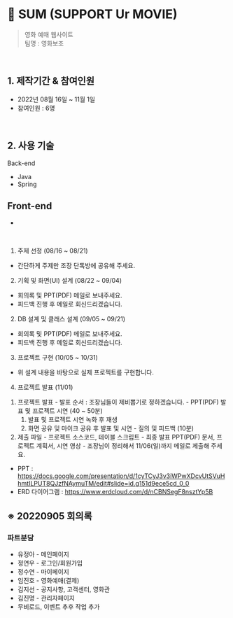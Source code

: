 # :movie_camera: SUM (SUPPORT Ur MOVIE)
> 영화 예매 웹사이트  
> 팀명 : 영화보조

<br/>

## 1. 제작기간 & 참여인원
- 2022년 08월 16일 ~ 11월 1일
- 참여인원 : 6명

<br/>

## 2. 사용 기술
Back-end
- Java
- Spring

Front-end
-
-

<br/>


1. 주제 선정 (08/16 ~ 08/21)
  - 간단하게 주제만 조장 단톡방에 공유해 주세요.

2. 기획 및 화면(UI) 설계 (08/22 ~ 09/04)
  - 회의록 및 PPT(PDF) 메일로 보내주세요.
  - 피드백 진행 후 메일로 회신드리겠습니다.

2. DB 설계 및 클래스 설계 (09/05 ~ 09/21)
  - 회의록 및 PPT(PDF) 메일로 보내주세요.
  - 피드백 진행 후 메일로 회신드리겠습니다.

3. 프로젝트 구현 (10/05 ~ 10/31)
  - 위 설계 내용을 바탕으로 실제 프로젝트를 구현합니다.

4. 프로젝트 발표 (11/01)
  1) 프로젝트 발표
    - 발표 순서 : 조장님들이 제비뽑기로 정하겠습니다.
    - PPT(PDF) 발표 및 프로젝트 시연 (40 ~ 50분)
       1) 발표 및 프로젝트 시연 녹화 후 재생
       2) 화면 공유 및 마이크 공유 후 발표 및 시연
    - 질의 및 피드백 (10분)
  2) 제출 파일
    - 프로젝트 소스코드, 테이블 스크립트
    - 최종 발표 PPT(PDF) 문서, 프로젝트 계획서, 시연 영상
    - 조장님이 정리해서 11/06(일)까지 메일로 제출해 주세요. 
* PPT : https://docs.google.com/presentation/d/1cyTCyJ3v3iWPwXDcvUtSVuHhmtILPUT8QJzfNAymuTM/edit#slide=id.g151d9ece5cd_0_0
* ERD 다이어그램 : https://www.erdcloud.com/d/nCBNSegF8nsztYp5B
## ※ 20220905 회의록
### 파트분담
* 유정아 - 메인페이지
* 정연우 - 로그인/회원가입
* 정수연 - 마이페이지
* 임진호 - 영화예매(결제)
* 김지선 - 공지사항, 고객센터, 영화관
* 김진명 - 관리자페이지
* 무비로드, 이벤트 추후 작업 추가
